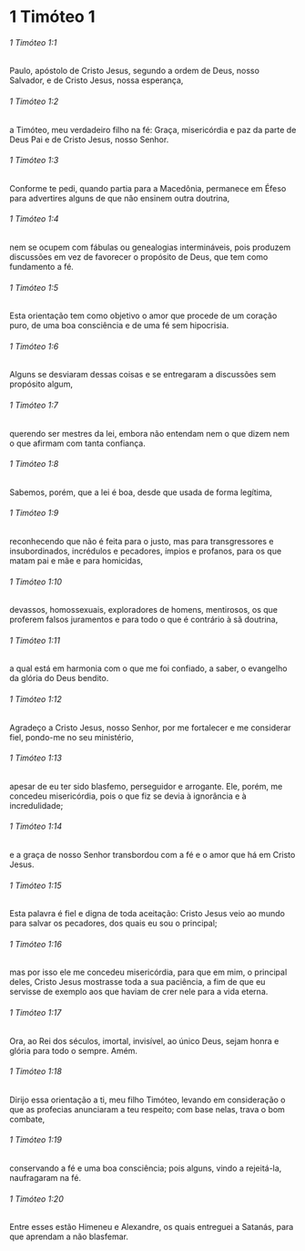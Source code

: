 # 1 Timóteo 1

###### 1 Timóteo 1:1

Paulo, apóstolo de Cristo Jesus, segundo a ordem de Deus, nosso Salvador, e de Cristo Jesus, nossa esperança,

###### 1 Timóteo 1:2

a Timóteo, meu verdadeiro filho na fé: Graça, misericórdia e paz da parte de Deus Pai e de Cristo Jesus, nosso Senhor.

###### 1 Timóteo 1:3

Conforme te pedi, quando partia para a Macedônia, permanece em Éfeso para advertires alguns de que não ensinem outra doutrina,

###### 1 Timóteo 1:4

nem se ocupem com fábulas ou genealogias intermináveis, pois produzem discussões em vez de favorecer o propósito de Deus, que tem como fundamento a fé.

###### 1 Timóteo 1:5

Esta orientação tem como objetivo o amor que procede de um coração puro, de uma boa consciência e de uma fé sem hipocrisia.

###### 1 Timóteo 1:6

Alguns se desviaram dessas coisas e se entregaram a discussões sem propósito algum,

###### 1 Timóteo 1:7

querendo ser mestres da lei, embora não entendam nem o que dizem nem o que afirmam com tanta confiança.

###### 1 Timóteo 1:8

Sabemos, porém, que a lei é boa, desde que usada de forma legítima,

###### 1 Timóteo 1:9

reconhecendo que não é feita para o justo, mas para transgressores e insubordinados, incrédulos e pecadores, ímpios e profanos, para os que matam pai e mãe e para homicidas,

###### 1 Timóteo 1:10

devassos, homossexuais, exploradores de homens, mentirosos, os que proferem falsos juramentos e para todo o que é contrário à sã doutrina,

###### 1 Timóteo 1:11

a qual está em harmonia com o que me foi confiado, a saber, o evangelho da glória do Deus bendito.

###### 1 Timóteo 1:12

Agradeço a Cristo Jesus, nosso Senhor, por me fortalecer e me considerar fiel, pondo-me no seu ministério,

###### 1 Timóteo 1:13

apesar de eu ter sido blasfemo, perseguidor e arrogante. Ele, porém, me concedeu misericórdia, pois o que fiz se devia à ignorância e à incredulidade;

###### 1 Timóteo 1:14

e a graça de nosso Senhor transbordou com a fé e o amor que há em Cristo Jesus.

###### 1 Timóteo 1:15

Esta palavra é fiel e digna de toda aceitação: Cristo Jesus veio ao mundo para salvar os pecadores, dos quais eu sou o principal;

###### 1 Timóteo 1:16

mas por isso ele me concedeu misericórdia, para que em mim, o principal deles, Cristo Jesus mostrasse toda a sua paciência, a fim de que eu servisse de exemplo aos que haviam de crer nele para a vida eterna.

###### 1 Timóteo 1:17

Ora, ao Rei dos séculos, imortal, invisível, ao único Deus, sejam honra e glória para todo o sempre. Amém.

###### 1 Timóteo 1:18

Dirijo essa orientação a ti, meu filho Timóteo, levando em consideração o que as profecias anunciaram a teu respeito; com base nelas, trava o bom combate,

###### 1 Timóteo 1:19

conservando a fé e uma boa consciência; pois alguns, vindo a rejeitá-la, naufragaram na fé.

###### 1 Timóteo 1:20

Entre esses estão Himeneu e Alexandre, os quais entreguei a Satanás, para que aprendam a não blasfemar.

